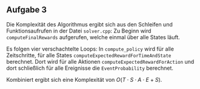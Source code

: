## Aufgabe 3

Die Komplexität des Algorithmus ergibt sich aus den Schleifen und Funktionsaufrufen in der Datei `solver.cpp`: Zu Beginn wird `computeFinalRewards` aufgerufen, welche einmal über alle States läuft.

Es folgen vier verschachtelte Loops: In `compute_policy` wird für alle Zeitschritte, für alle States `computeExpectedRewardForTimeAndState` berechnet. Dort wird für alle Aktionen `computeExpectedRewardForAction` und dort schließlich für alle Ereignisse die `EventProbability` berechnet.

Kombiniert ergibt sich eine Komplexität von $O(T \cdot S \cdot A \cdot E  + S)$.
